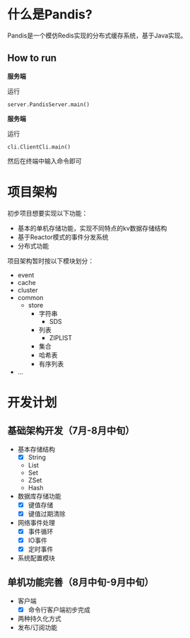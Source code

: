 # 什么是Pandis?
Pandis是一个模仿Redis实现的分布式缓存系统，基于Java实现。

## How to run
**服务端**

运行
```
server.PandisServer.main()
```

**服务端**

运行
```
cli.ClientCli.main()
```

然后在终端中输入命令即可

# 项目架构
初步项目想要实现以下功能：
* 基本的单机存储功能，实现不同特点的kv数据存储结构
* 基于Reactor模式的事件分发系统
* 分布式功能

项目架构暂时按以下模块划分：
* event
* cache
* cluster
* common
  * store
    * 字符串
      * SDS
    * 列表
      * ZIPLIST
    * 集合
    * 哈希表
    * 有序列表
* ...

# 开发计划
## 基础架构开发（7月-8月中旬）
* 基本存储结构
    * [x] String
    * List
    * Set
    * ZSet
    * Hash
* 数据库存储功能
    * [x] 键值存储
    * [x] 键值过期清除
* 网络事件处理
    * [x] 事件循环
    * [x] IO事件
    * [x] 定时事件
* 系统配置模块

## 单机功能完善（8月中旬-9月中旬）
* 客户端
    * [x] 命令行客户端初步完成
* 两种持久化方式
* 发布/订阅功能
